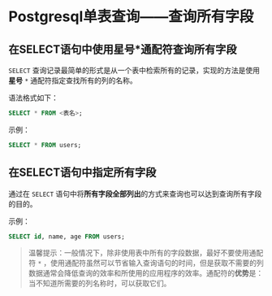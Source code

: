 # Postgresql单表查询——查询所有字段

## 在SELECT语句中使用星号*通配符查询所有字段

`SELECT` 查询记录最简单的形式是从一个表中检索所有的记录，实现的方法是使用**星号** `*` 通配符指定查找所有的列的名称。

语法格式如下：

``` sql
SELECT * FROM <表名>;
```

示例：

``` sql
SELECT * FROM users;
```

## 在SELECT语句中指定所有字段

通过在 `SELECT` 语句中将**所有字段全部列出**的方式来查询也可以达到查询所有字段的目的。

示例：

``` sql
SELECT id, name, age FROM users;
```

> 温馨提示：一般情况下，除非使用表中所有的字段数据，最好不要使用通配符 `*` ，使用通配符虽然可以节省输入查询语句的时间，但是获取不需要的列数据通常会降低查询的效率和所使用的应用程序的效率。通配符的**优势**是：当不知道所需要的列名称时，可以获取它们。
